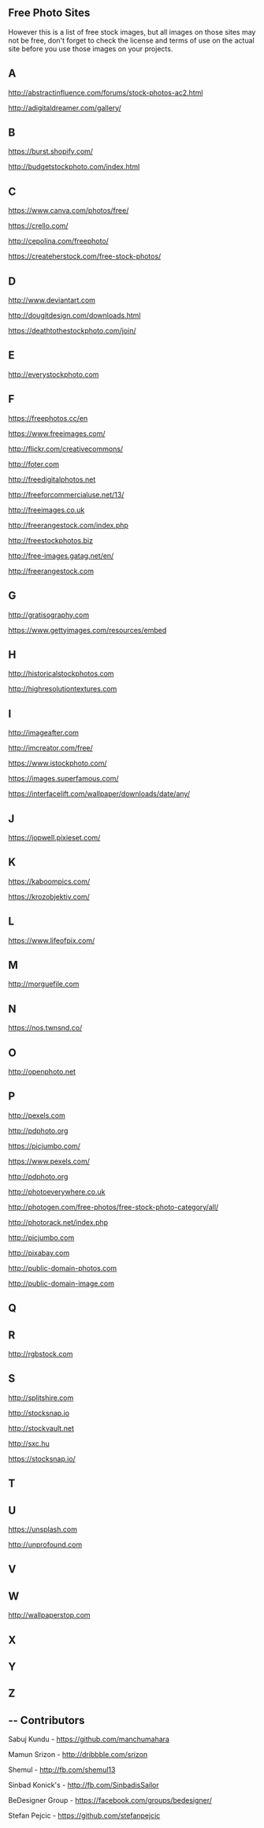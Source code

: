
Free Photo Sites
-
However this is a list of free stock images, but all images on those sites may not be free, don't forget to check the license and terms of use on the actual site before you use those images on your projects.

A
-

http://abstractinfluence.com/forums/stock-photos-ac2.html


http://adigitaldreamer.com/gallery/

B
-
https://burst.shopify.com/

http://budgetstockphoto.com/index.html 

C
-

https://www.canva.com/photos/free/

https://crello.com/


http://cepolina.com/freephoto/

https://createherstock.com/free-stock-photos/

D
-
http://www.deviantart.com


http://dougitdesign.com/downloads.html 

https://deathtothestockphoto.com/join/


E
-
http://everystockphoto.com

F
-

https://freephotos.cc/en

https://www.freeimages.com/

http://flickr.com/creativecommons/ 

http://foter.com

http://freedigitalphotos.net

http://freeforcommercialuse.net/13/

http://freeimages.co.uk 

http://freerangestock.com/index.php

http://freestockphotos.biz

http://free-images.gatag.net/en/

http://freerangestock.com

G
-
http://gratisography.com

https://www.gettyimages.com/resources/embed

H
-
http://historicalstockphotos.com 

http://highresolutiontextures.com

I
-
http://imageafter.com

http://imcreator.com/free/

https://www.istockphoto.com/

https://images.superfamous.com/

https://interfacelift.com/wallpaper/downloads/date/any/

J
-
https://jopwell.pixieset.com/

K
-
https://kaboompics.com/

https://krozobjektiv.com/

L
-
https://www.lifeofpix.com/

M
-
http://morguefile.com

N
-
https://nos.twnsnd.co/

O
-
http://openphoto.net

P
-

http://pexels.com

http://pdphoto.org


https://picjumbo.com/

https://www.pexels.com/

http://pdphoto.org

http://photoeverywhere.co.uk

http://photogen.com/free-photos/free-stock-photo-category/all/

http://photorack.net/index.php 

http://picjumbo.com

http://pixabay.com

http://public-domain-photos.com

http://public-domain-image.com 

Q
-

R
-
http://rgbstock.com

S
-
http://splitshire.com

http://stocksnap.io

http://stockvault.net

http://sxc.hu

https://stocksnap.io/

T
-

U
-
https://unsplash.com

http://unprofound.com

V
-

W
-
http://wallpaperstop.com

X
-

Y
-

Z
-


--
Contributors
--
Sabuj Kundu - https://github.com/manchumahara

Mamun Srizon - http://dribbble.com/srizon

Shemul - http://fb.com/shemul13

Sinbad Konick's - http://fb.com/SinbadisSailor

BeDesigner Group - https://facebook.com/groups/bedesigner/

Stefan Pejcic - https://github.com/stefanpejcic
